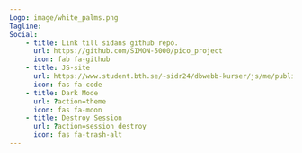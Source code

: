 ```yaml
---
Logo: image/white_palms.png
Tagline:
Social:
    - title: Link till sidans github repo.
      url: https://github.com/SIMON-5000/pico_project
      icon: fab fa-github
    - title: JS-site
      url: https://www.student.bth.se/~sidr24/dbwebb-kurser/js/me/public/index.html
      icon: fas fa-code
    - title: Dark Mode
      url: ?action=theme
      icon: fas fa-moon
    - title: Destroy Session
      url: ?action=session_destroy
      icon: fas fa-trash-alt
---
```


